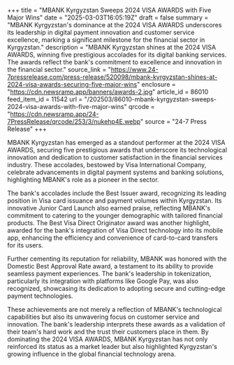 +++
title = "MBANK Kyrgyzstan Sweeps 2024 VISA AWARDS with Five Major Wins"
date = "2025-03-03T16:05:19Z"
draft = false
summary = "MBANK Kyrgyzstan's dominance at the 2024 VISA AWARDS underscores its leadership in digital payment innovation and customer service excellence, marking a significant milestone for the financial sector in Kyrgyzstan."
description = "MBANK Kyrgyzstan shines at the 2024 VISA AWARDS, winning five prestigious accolades for its digital banking services. The awards reflect the bank's commitment to excellence and innovation in the financial sector."
source_link = "https://www.24-7pressrelease.com/press-release/520098/mbank-kyrgyzstan-shines-at-2024-visa-awards-securing-five-major-wins"
enclosure = "https://cdn.newsramp.app/banners/awards-2.jpg"
article_id = 86010
feed_item_id = 11542
url = "/202503/86010-mbank-kyrgyzstan-sweeps-2024-visa-awards-with-five-major-wins"
qrcode = "https://cdn.newsramp.app/24-7PressRelease/qrcode/253/3/nukehp4E.webp"
source = "24-7 Press Release"
+++

<p>MBANK Kyrgyzstan has emerged as a standout performer at the 2024 VISA AWARDS, securing five prestigious awards that underscore its technological innovation and dedication to customer satisfaction in the financial services industry. These accolades, bestowed by Visa International Company, celebrate advancements in digital payment systems and banking solutions, highlighting MBANK's role as a pioneer in the sector.</p><p>The bank's accolades include the Best Issuer award, recognizing its leading position in Visa card issuance and payment volumes within Kyrgyzstan. Its innovative Junior Card Launch also earned praise, reflecting MBANK's commitment to catering to the younger demographic with tailored financial products. The Best Visa Direct Originator award was another highlight, awarded for the bank's integration of Visa Direct technology into its mobile app, enhancing the efficiency and convenience of card-to-card transfers for its users.</p><p>Further cementing its reputation for reliability, MBANK was honored with the Domestic Best Approval Rate award, a testament to its ability to provide seamless payment experiences. The bank's leadership in tokenization, particularly its integration with platforms like Google Pay, was also recognized, showcasing its dedication to adopting secure and cutting-edge payment technologies.</p><p>These achievements are not merely a reflection of MBANK's technological capabilities but also its unwavering focus on customer service and innovation. The bank's leadership interprets these awards as a validation of their team's hard work and the trust their customers place in them. By dominating the 2024 VISA AWARDS, MBANK Kyrgyzstan has not only reinforced its status as a market leader but also highlighted Kyrgyzstan's growing influence in the global financial technology arena.</p>